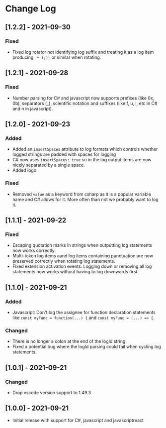 # Change Log

## [1.2.2] - 2021-09-30

### Fixed
- Fixed log rotator not identifying log suffix and treating it as a log item producing ` + ););` or similar when rotating.

## [1.2.1] - 2021-09-28

### Fixed
- Number parsing for C# and javascript now supports prefixes (like 0x, 0b), separators (_), scientific notation and suffixes (like f, u, l, etc in C# and n in javascript).

## [1.2.0] - 2021-09-23

### Added
- Added an `insertSpaces` attribute to log formats which controls whether logged strings are padded with spaces for logging
- C# now uses `insertSpaces: true` so in the log output items are now nicely separated by a single space.
- Added logo

### Fixed
- Removed `value` as a keyword from csharp as it is a popular variable name and C# allows for it. More often than not we probably want to log it.

## [1.1.1] - 2021-09-22

### Fixed
- Escaping quotation marks in strings when outputting log statements now works correctly.
- Multi-token log items aand log items containing punctuation are now preserved correctly when rotating log statements.
- Fixed extension activation events. Logging down or removing all log statements now works without having to log downwards first.

## [1.1.0] - 2021-09-21

### Added
- Javascript: Don't log the assignee for function declaration statements like `const myFunc = function(...) {` and `const myFunc = (...) => {`.

### Changed
- There is no longer a colon at the end of the logId string.
- Fixed a potential bug where the logId parsing could fail when cycling log statements.

## [1.0.1] - 2021-09-21

### Changed
- Drop vscode version support to 1.49.3

## [1.0.0] - 2021-09-21

- Initial release with support for C#, javascript and javascriptreact
